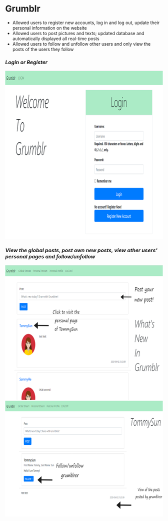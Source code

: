 # Grumblr
* Allowed users to register new accounts, log in and log out, update their personal information on the website
* Allowed users to post pictures and texts; updated database and automatically displayed all real-time posts
* Allowed users to follow and unfollow other users and only view the posts of the users they follow

### *Login or Register*
<img src="https://github.com/TinaCXu/Grumblr/blob/master/Readme_pics/login.png" width="1000" height="538" />

### *View the global posts, post own new posts, view other users' personal pages and follow/unfollow*
<img src="https://github.com/TinaCXu/Grumblr/blob/master/Readme_pics/global_stream_fin.png" width="800" height="430" />
<img src="https://github.com/TinaCXu/Grumblr/blob/master/Readme_pics/personal_fin.png" width="800" height="370" />
